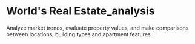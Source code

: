 # World's Real Estate_analysis
Analyze market trends, evaluate property values, and make comparisons between locations, building types and apartment features.
